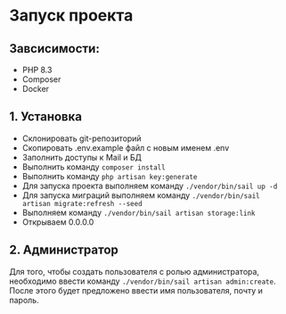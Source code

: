 # Запуск проекта

## Завсисимости:
* PHP 8.3
* Composer
* Docker
## 1. Установка
* Склонировать git-репозиторий
* Скопировать .env.example файл с новым именем .env
* Заполнить доступы к Mail и БД
* Выполнить команду ```composer install```
* Выполнить команду ```php artisan key:generate```
* Для запуска проекта выполняем команду ```./vendor/bin/sail up -d```
* Для запуска миграций выполняем команду ```./vendor/bin/sail artisan migrate:refresh --seed```
* Выполняем команду ```./vendor/bin/sail artisan storage:link```
* Открываем 0.0.0.0

## 2. Администратор
Для того, чтобы создать пользователя с ролью администратора, необходимо ввести команду ```./vendor/bin/sail artisan admin:create```. После этого будет предложено ввести имя пользователя, почту и пароль.
